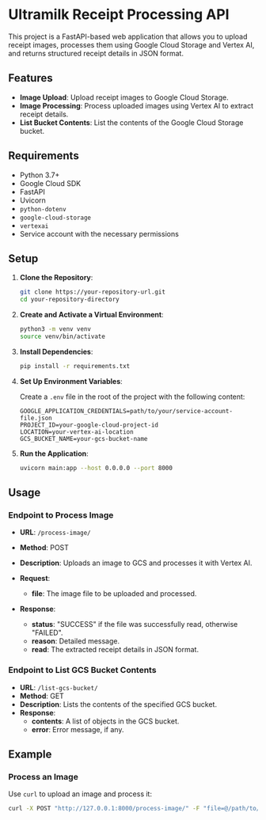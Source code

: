 
# Ultramilk Receipt Processing API

This project is a FastAPI-based web application that allows you to upload receipt images, processes them using Google Cloud Storage and Vertex AI, and returns structured receipt details in JSON format.

## Features

- **Image Upload**: Upload receipt images to Google Cloud Storage.
- **Image Processing**: Process uploaded images using Vertex AI to extract receipt details.
- **List Bucket Contents**: List the contents of the Google Cloud Storage bucket.

## Requirements

- Python 3.7+
- Google Cloud SDK
- FastAPI
- Uvicorn
- `python-dotenv`
- `google-cloud-storage`
- `vertexai`
- Service account with the necessary permissions

## Setup

1. **Clone the Repository**:

    ```bash
    git clone https://your-repository-url.git
    cd your-repository-directory
    ```

2. **Create and Activate a Virtual Environment**:

    ```bash
    python3 -m venv venv
    source venv/bin/activate
    ```

3. **Install Dependencies**:

    ```bash
    pip install -r requirements.txt
    ```

4. **Set Up Environment Variables**:
   
   Create a `.env` file in the root of the project with the following content:

    ```env
    GOOGLE_APPLICATION_CREDENTIALS=path/to/your/service-account-file.json
    PROJECT_ID=your-google-cloud-project-id
    LOCATION=your-vertex-ai-location
    GCS_BUCKET_NAME=your-gcs-bucket-name
    ```

5. **Run the Application**:

    ```bash
    uvicorn main:app --host 0.0.0.0 --port 8000
    ```

## Usage

### Endpoint to Process Image

- **URL**: `/process-image/`
- **Method**: POST
- **Description**: Uploads an image to GCS and processes it with Vertex AI.
- **Request**:
    - **file**: The image file to be uploaded and processed.

- **Response**:
    - **status**: "SUCCESS" if the file was successfully read, otherwise "FAILED".
    - **reason**: Detailed message.
    - **read**: The extracted receipt details in JSON format.

### Endpoint to List GCS Bucket Contents

- **URL**: `/list-gcs-bucket/`
- **Method**: GET
- **Description**: Lists the contents of the specified GCS bucket.
- **Response**:
    - **contents**: A list of objects in the GCS bucket.
    - **error**: Error message, if any.

## Example

### Process an Image

Use `curl` to upload an image and process it:

```bash
curl -X POST "http://127.0.0.1:8000/process-image/" -F "file=@/path/to/your/image.png"
